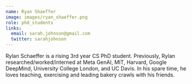 ```yaml
---
name: Ryan Shaeffer
image: images/ryan_shaeffer.png
role: phd_students
links:
  email: sarah.johnson@gmail.com
  twitter: sarahjohnson
---
```


Rylan Schaeffer is a rising 3rd year CS PhD student. Previously, Rylan researched/worked/interned at Meta GenAI, MIT, Harvard, Google DeepMind, University College London, and UC Davis. In his spare time, he loves teaching, exercising and leading bakery crawls with his friends.
